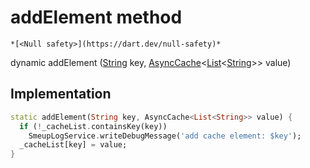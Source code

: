


# addElement method




    *[<Null safety>](https://dart.dev/null-safety)*




dynamic addElement
([String](https://api.flutter.dev/flutter/dart-core/String-class.html) key, [AsyncCache](https://pub.dev/documentation/async/2.8.2/async/AsyncCache-class.html)&lt;[List](https://api.flutter.dev/flutter/dart-core/List-class.html)&lt;[String](https://api.flutter.dev/flutter/dart-core/String-class.html)>> value)








## Implementation

```dart
static addElement(String key, AsyncCache<List<String>> value) {
  if (!_cacheList.containsKey(key))
    SmeupLogService.writeDebugMessage('add cache element: $key');
  _cacheList[key] = value;
}
```








